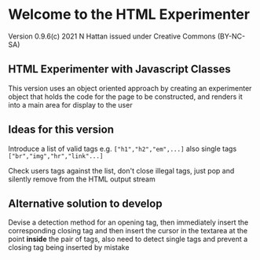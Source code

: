 # Welcome to the HTML Experimenter

Version 0.9.6(c) 2021 N Hattan issued under Creative Commons (BY-NC-SA)

## HTML Experimenter with Javascript Classes

This version uses an object oriented approach by creating an experimenter object that
holds the code for the page to be constructed, and renders it into a main area for
display to the user


## Ideas for this version ##

Introduce a list of valid tags e.g. ```["h1","h2","em",...]``` also single tags ```["br","img","hr","link"...]```

Check users tags against the list, don't close illegal tags, just pop and silently remove from the HTML output stream

## Alternative solution to develop ##
Devise a detection method for an opening tag, then immediately insert the corresponding closing tag and then insert the
cursor in the textarea at the point **inside** the pair of tags, also need to detect single tags and prevent a closing tag 
being inserted by mistake